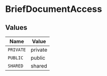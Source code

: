 # BriefDocumentAccess


## Values

| Name      | Value     |
| --------- | --------- |
| `PRIVATE` | private   |
| `PUBLIC`  | public    |
| `SHARED`  | shared    |